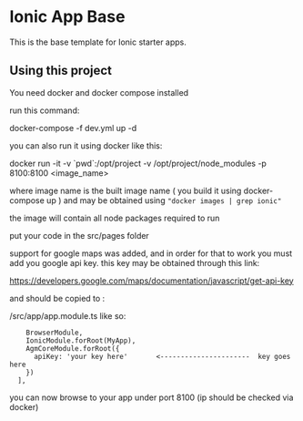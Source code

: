 Ionic App Base
=====================

This is the base template for Ionic starter apps.

## Using this project

You need docker and docker compose installed

run this command:

docker-compose -f dev.yml up -d

you can also run it using docker like this:

docker run -it -v \`pwd\`:/opt/project -v /opt/project/node_modules -p 8100:8100 <image_name>

where image name is the built image name ( you build it using docker-compose up ) and may be obtained using 
`"docker images | grep ionic"`

the image will contain all node packages required to run

put your code in the src/pages folder

support for google maps was added, and in order for that to work you must add you google api key. this key may be obtained through this link:

https://developers.google.com/maps/documentation/javascript/get-api-key

and should be copied to :

/src/app/app.module.ts like so:

```imports: [
    BrowserModule,
    IonicModule.forRoot(MyApp),
    AgmCoreModule.forRoot({
      apiKey: 'your key here'       <----------------------  key goes here
    })
  ],
```

you can now browse to your app under port 8100 (ip should be checked via docker)
